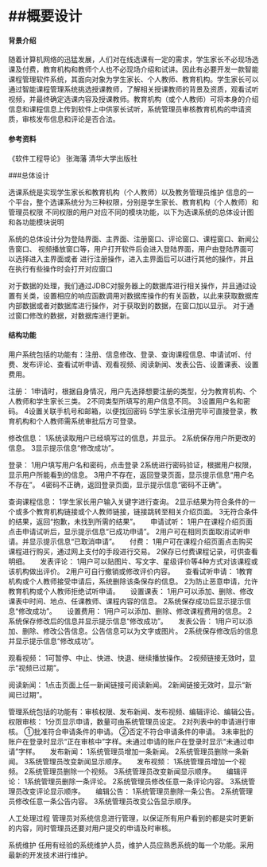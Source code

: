 # ##概要设计

#### 背景介绍

随着计算机网络的迅猛发展，人们对在线选课有一定的需求，学生家长不必现场选课及付费，教育机构和教师个人也不必现场介绍和试讲。因此有必要开发一款智能课程管理软件系统，其面向对象为学生家长、个人教师、教育机构。学生家长可以通过智能课程管理系统挑选授课教师，了解相关授课教师的背景及资质，观看试听视频，并最终确定选课内容及授课教师。教育机构（或个人教师）可将本身的介绍信息和课程信息上传到软件上中供家长试听，系统管理员审核教育机构的申请资质，审核发布信息和评论是否合法。

#### 参考资料

《软件工程导论》 张海藩 清华大学出版社

###总体设计

选课系统是实现学生家长和教育机构（个人教师）以及教务管理员维护
信息的一个平台，整个选课系统分为三种权限，分别是学生家长、教育机构（个人教师）和管理员权限
不同权限的用户对应不同的模块功能，以下为选课系统的总体设计图和各功能模块说明

系统的总体设计分为登陆界面、主界面、注册窗口、评论窗口、课程窗口、新闻公告窗口、
视频播放窗口等，用户打开软件后会进入登陆界面，用户由登陆界面可以选择进入主界面或者
进行注册操作，进入主界面后可以进行其他的操作，并且在执行有些操作时会打开对应窗口

对于数据的处理，我们通过JDBC对服务器上的数据库进行相关操作，并且通过设置有关类，设置相应的响应函数调用对数据库操作的有关函数，以此来获取数据库内部数据或者对数据库进行操作，对于获取到的数据，在窗口加以显示。
对于通过窗口修改的数据，对数据库进行更新。

#### 结构功能

用户系统包括的功能有：注册、信息修改、登录、查询课程信息、申请试听、付费、发布评论、查看试听申请、观看视频、阅读新闻、发表公告、设置课表、设置费用。

注册：
1申请时，根据自身情况，用户先选择想要注册的类型，分为教育机构、个人教师和学生家长三类。
2不同类型所填写的用户信息不同。
3设置用户名和密码。
4设置关联手机号和邮箱，以便找回密码
5学生家长注册完毕可直接登录，教育机构和个人教师需系统审批后方可登录。

修改信息：
1系统读取用户已经填写过的信息，并显示。
2系统保存用户所更改的信息。
3显示提示信息“修改成功”。

登录：
1用户填写用户名和密码，点击登录
2系统进行密码验证，根据用户权限，显示用户所能看到的信息。
3用户不存在，返回登录页面，显示提示信息“用户名不存在”。
4密码不正确，返回登录页面，显示提示信息“密码不正确”。

查询课程信息：
1学生家长用户输入关键字进行查询。
2显示结果为符合条件的一个或多个教育机构链接或个人教师链接，链接跳转至相关介绍页面。
3无符合条件的结果，返回“抱歉，未找到所需的结果”。
 
申请试听：
1用户在课程介绍页面点击申请试听后，显示提示信息“已成功申请”。
2用户可在相同页面取消试听申请。并显示提示信息“已取消申请”。
 
付费：
1用户可在课程介绍页面点击购买课程进行购买，通过网上支付的手段进行交易。
2保存已付费课程记录，可供查看明细。
 
发表评论：
1用户可以贴图片、写文字、星级评价等4种方式对该课程或该机构做出评价。
2用户可自行撤销或修改评价内容。
 
查看试听申请：
1教育机构或个人教师接受申请后，系统删除该条保存的信息。
2为防止恶意申请，允许教育机构或个人教师拒绝试听申请。
 
设置课表：
1用户可以添加、删除、修改课表中时间、地点、任课教师、课程内容的信息。
2系统保存成功后显示提示信息“修改成功”。
 
设置费用：
1用户可以添加、删除、修改课程费用的信息。
2系统保存修改后的信息并显示提示信息“修改成功”。
 
发表公告：
1用户可以添加、删除、修改公告信息。公告信息可以为文字或图片。
2系统保存修改后的信息并显示提示信息“修改成功”。

观看视频：
1可暂停、中止、快进、快退、继续播放操作。
2视频链接无效时，显示“视频已过期”。

阅读新闻：
1点击页面上任一新闻链接可阅读新闻。
2新闻链接无效时，显示“新闻已过期”。

管理系统包括的功能有：审核权限、发布新闻、发布视频、编辑评论、编辑公告。
权限审核：
1分页显示申请，数量可由系统管理员设定。
2对列表中的申请进行审核。
①批准符合申请条件的申请。
②否定不符合申请条件的申请。
3未审批的账户在登录时显示“正在审核中”字样。未通过申请的账户在登录时显示“未通过申请”字样。
 
发布新闻：
1系统管理员增加一条新闻。
2系统管理员删除一条新闻。
3系统管理员改变新闻显示顺序。
 
发布视频：
1系统管理员增加一个视频。
2系统管理员删除一个视频。
3系统管理员改变新闻显示顺序。
 
编辑评论：
1系统管理员删除一条评论。
2系统管理员修改任意一条评论内容。
3系统管理员改变评论显示顺序。
 
编辑公告：
1系统管理员删除一条公告。
2系统管理员修改任意一条公告内容。
3系统管理员改变公告显示顺序。

人工处理过程
管理员对系统信息进行管理，以保证所有用户看到的都是实时更新的内容，同时管理员还要对用户提交的申请及时审核。



系统维护
任用有经验的系统维护人员，维护人员应熟悉系统的每一个功能。采用最新的开发技术进行维护。